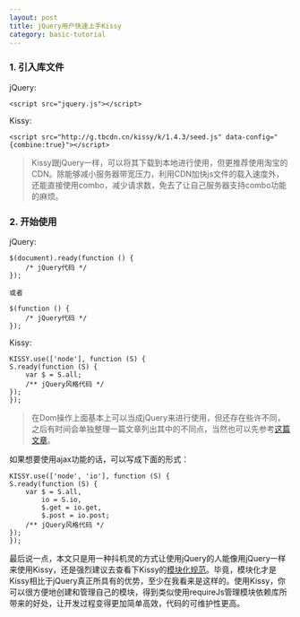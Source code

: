 ```yaml
---
layout: post
title: jQuery用户快速上手Kissy
category: basic-tutorial
---
```


### 1. 引入库文件

jQuery:

    <script src="jquery.js"></script>

Kissy:

    <script src="http://g.tbcdn.cn/kissy/k/1.4.3/seed.js" data-config="{combine:true}"></script>

> Kissy跟jQuery一样，可以将其下载到本地进行使用，但更推荐使用淘宝的CDN。除能够减小服务器带宽压力，利用CDN加快js文件的载入速度外，还能直接使用combo，减少请求数，免去了让自己服务器支持combo功能的麻烦。

### 2. 开始使用

jQuery:

    $(document).ready(function () {
        /* jQuery代码 */
    });

    或者

    $(function () {
        /* jQuery代码 */ 
    });

Kissy:

    KISSY.use(['node'], function (S) {
    S.ready(function (S) {
        var $ = S.all;
        /** jQuery风格代码 */
    });
    });

> 在Dom操作上面基本上可以当成jQuery来进行使用，但还存在些许不同，之后有时间会单独整理一篇文章列出其中的不同点，当然也可以先参考[这篇文章](http://cyj.me/jquery-kissy-rosetta/)。

如果想要使用ajax功能的话，可以写成下面的形式：

    KISSY.use(['node', 'io'], function (S) {
    S.ready(function (S) {
        var $ = S.all,
            io = S.io,
            $.get = io.get,
            $.post = io.post;
        /** jQuery风格代码 */
    });
    });

最后说一点，本文只是用一种抖机灵的方式让使用jQuery的人能像用jQuery一样来使用Kissy，还是强烈建议去查看下Kissy的[模块化规范](http://docs.kissyui.com/1.4/docs/html/guideline/kmd.html)。毕竟，模块化才是Kissy相比于jQuery真正所具有的优势，至少在我看来是这样的。使用Kissy，你可以很方便地创建和管理自己的模块，得到类似使用requireJs管理模块依赖库所带来的好处，让开发过程变得更加简单高效，代码的可维护性更高。